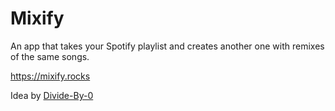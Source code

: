 # Mixify

An app that takes your Spotify playlist and creates another one with remixes of the same songs.

https://mixify.rocks

<!-- ### Environment Variables Required:
#### Backend:
- `CLIENT_ID` (Spotify client id)
- `CLIENT_SECRET` (Spotify client secret)
- `PASSWORD` (password for encryption and decryption, use a random string of characters)
- `SESSION_SECRET` (session secret (duh!), use a random string of characters)
- `BASE_URL` (backend url, default: http://localhost:8000)
- `FRONTEND_URL` (frontend url, default: http://localhost:3000)
- `PORT` (port for express server, default: 8000)

#### Frontend:
- ga_code (google analytics ID, rename src/utils/`ga_code_example.js` to `ga_code.js` and insert your own ID there)

### Install
```
cd backend
npm install
```
```
cd frontend
npm install
```
### Run
```
cd backend
npm dev
```
```
cd frontend
npm dev
``` -->

Idea by [Divide-By-0](https://github.com/Divide-By-0/app-ideas-people-would-use)
